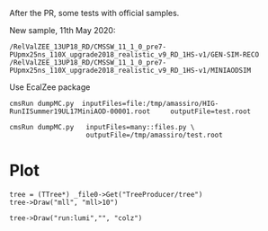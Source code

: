 After the PR, some tests with official samples.

New sample, 11th May 2020:

    /RelValZEE_13UP18_RD/CMSSW_11_1_0_pre7-PUpmx25ns_110X_upgrade2018_realistic_v9_RD_1HS-v1/GEN-SIM-RECO
    /RelValZEE_13UP18_RD/CMSSW_11_1_0_pre7-PUpmx25ns_110X_upgrade2018_realistic_v9_RD_1HS-v1/MINIAODSIM
    
Use EcalZee package

    cmsRun dumpMC.py  inputFiles=file:/tmp/amassiro/HIG-RunIISummer19UL17MiniAOD-00001.root     outputFile=test.root

    cmsRun dumpMC.py   inputFiles=many::files.py \
                       outputFile=/tmp/amassiro/test.root
 
 

Plot
====


    tree = (TTree*) _file0->Get("TreeProducer/tree")
    tree->Draw("mll", "mll>10")
    
    tree->Draw("run:lumi","", "colz")
      
      